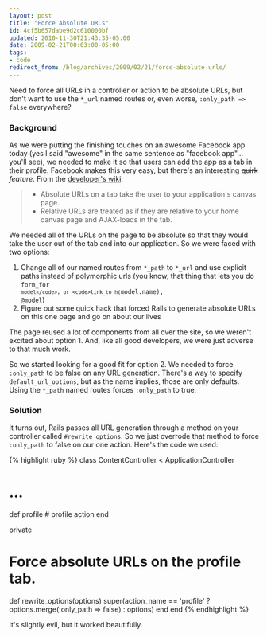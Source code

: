 ```yaml
---
layout: post
title: "Force Absolute URLs"
id: 4cf5b657dabe9d2c610000bf
updated: 2010-11-30T21:43:35-05:00
date: 2009-02-21T00:03:00-05:00
tags:
- code
redirect_from: /blog/archives/2009/02/21/force-absolute-urls/
---
```


Need to force all URLs in a controller or action to be absolute URLs, but don't want to use the `*_url` named routes or, even worse, `:only_path => false` everywhere?

### Background

As we were putting the finishing touches on an awesome Facebook app today (yes I said "awesome" in the same sentence as "facebook app"…you'll see), we needed to make it so that users can add the app as a tab in their profile. Facebook makes this very easy, but there's an interesting ~~quirk~~ *feature*. From the [developer's wiki](http://wiki.developers.facebook.com/index.php/New_Design_Tabbed_Profile):

<blockquote>
<ul>
<li>
Absolute URLs on a tab take the user to your application's canvas page.

</li>
<li>
Relative URLs are treated as if they are relative to your home canvas page and AJAX-loads in the tab.

</li>
</ul>
</blockquote>
We needed all of the URLs on the page to be absolute so that they would take the user out of the tab and into our application. So we were faced with two options:

1.  Change all of our named routes from `*_path` to `*_url` and use explicit paths instead of polymorphic urls (you know, that thing that lets you do <code>form\_for `model</code>, or <code>link_to h(`model.name), @model</code>)
2.  Figure out some quick hack that forced Rails to generate absolute URLs on this one page and go on about our lives

The page reused a lot of components from all over the site, so we weren't excited about option 1. And, like all good developers, we were just adverse to that much work.

So we started looking for a good fit for option 2. We needed to force `:only_path` to be false on any URL generation. There's a way to specify `default_url_options`, but as the name implies, those are only defaults. Using the `*_path` named routes forces `:only_path` to true.

### Solution

It turns out, Rails passes all URL generation through a method on your controller called `#rewrite_options`. So we just overrode that method to force `:only_path` to false on our one action. Here's the code we used:

{% highlight ruby %}
class ContentController < ApplicationController
  # …

  def profile
    # profile action
  end

private
  # Force absolute URLs on the profile tab.
  def rewrite_options(options)
    super(action_name == 'profile' ? options.merge(:only_path => false) : options)
  end
end
{% endhighlight %}

It's slightly evil, but it worked beautifully.
